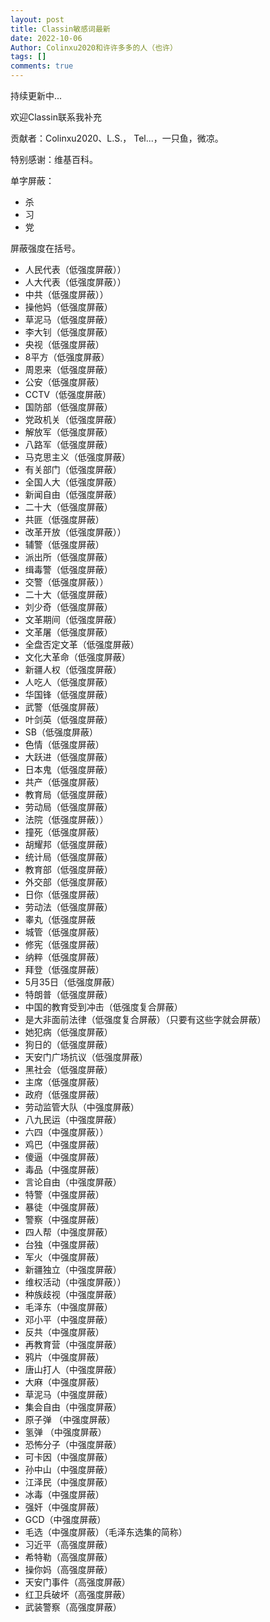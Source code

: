 ```yaml
---
layout: post
title: Classin敏感词最新
date: 2022-10-06
Author: Colinxu2020和许许多多的人（也许）
tags: []
comments: true
---
```

持续更新中...

欢迎Classin联系我补充

贡献者：Colinxu2020、L.S.， Tel...，一只鱼，微凉。

特别感谢：维基百科。

单字屏蔽：

- 杀
- 习
- 党

屏蔽强度在括号。

- 人民代表（低强度屏蔽））
- 人大代表（低强度屏蔽））
- 中共（低强度屏蔽））
- 操他妈（低强度屏蔽）
- 草泥马（低强度屏蔽）
- 李大钊（低强度屏蔽）
- 央视（低强度屏蔽）
- 8平方（低强度屏蔽）
- 周恩来（低强度屏蔽）
- 公安（低强度屏蔽）
- CCTV（低强度屏蔽）
- 国防部（低强度屏蔽）
- 党政机关（低强度屏蔽）
- 解放军（低强度屏蔽）
- 八路军（低强度屏蔽）
- 马克思主义（低强度屏蔽）
- 有关部门（低强度屏蔽）
- 全国人大（低强度屏蔽）
- 新闻自由（低强度屏蔽）
- 二十大（低强度屏蔽）
- 共匪（低强度屏蔽）
- 改革开放（低强度屏蔽））
- 辅警（低强度屏蔽）
- 派出所（低强度屏蔽）
- 缉毒警（低强度屏蔽）
- 交警（低强度屏蔽））
- 二十大（低强度屏蔽）
- 刘少奇（低强度屏蔽）
- 文革期间（低强度屏蔽）
- 文革屠（低强度屏蔽）
- 全盘否定文革（低强度屏蔽）
- 文化大革命（低强度屏蔽）
- 新疆人权（低强度屏蔽）
- 人吃人（低强度屏蔽）
- 华国锋（低强度屏蔽）
- 武警（低强度屏蔽）
- 叶剑英（低强度屏蔽）
- SB（低强度屏蔽）
- 色情（低强度屏蔽）
- 大跃进（低强度屏蔽）
- 日本鬼（低强度屏蔽）
- 共产（低强度屏蔽）
- 教育局（低强度屏蔽）
- 劳动局（低强度屏蔽）
- 法院（低强度屏蔽））
- 撞死（低强度屏蔽）
- 胡耀邦（低强度屏蔽）
- 统计局（低强度屏蔽）
- 教育部（低强度屏蔽）
- 外交部（低强度屏蔽）
- 日你（低强度屏蔽）
- 劳动法（低强度屏蔽）
- 睾丸（低强度屏蔽
- 城管（低强度屏蔽）
- 修宪（低强度屏蔽）
- 纳粹（低强度屏蔽）
- 拜登（低强度屏蔽）
- 5月35日（低强度屏蔽）
- 特朗普（低强度屏蔽）
- 中国的教育受到冲击（低强度复合屏蔽）
- 是大非面前法律（低强度复合屏蔽）（只要有这些字就会屏蔽）
- 她犯病（低强度屏蔽）
- 狗日的（低强度屏蔽）
- 天安门广场抗议（低强度屏蔽）
- 黑社会（低强度屏蔽）
- 主席（低强度屏蔽）
- 政府（低强度屏蔽）
- 劳动监管大队（中强度屏蔽）
- 八九民运（中强度屏蔽）
- 六四（中强度屏蔽））
- 鸡巴（中强度屏蔽）
- 傻逼（中强度屏蔽）
- 毒品（中强度屏蔽）
- 言论自由（中强度屏蔽）
- 特警（中强度屏蔽）
- 暴徒（中强度屏蔽）
- 警察（中强度屏蔽）
- 四人帮（中强度屏蔽）
- 台独（中强度屏蔽）
- 军火（中强度屏蔽）
- 新疆独立（中强度屏蔽）
- 维权活动（中强度屏蔽））
- 种族歧视（中强度屏蔽）
- 毛泽东（中强度屏蔽）
- 邓小平（中强度屏蔽）
- 反共（中强度屏蔽）
- 再教育营（中强度屏蔽）
- 鸦片（中强度屏蔽）
- 唐山打人（中强度屏蔽）
- 大麻（中强度屏蔽）
- 草泥马（中强度屏蔽）
- 集会自由（中强度屏蔽）
- 原子弹 （中强度屏蔽）
- 氢弹 （中强度屏蔽）
- 恐怖分子（中强度屏蔽）
- 可卡因（中强度屏蔽）
- 孙中山（中强度屏蔽）
- 江泽民（中强度屏蔽）
- 冰毒（中强度屏蔽）
- 强奸（中强度屏蔽）
- GCD（中强度屏蔽）
- 毛选（中强度屏蔽）（毛泽东选集的简称）
- 习近平（高强度屏蔽）
- 希特勒（高强度屏蔽）
- 操你妈（高强度屏蔽）
- 天安门事件（高强度屏蔽）
- 红卫兵破坏（高强度屏蔽）
- 武装警察（高强度屏蔽）
